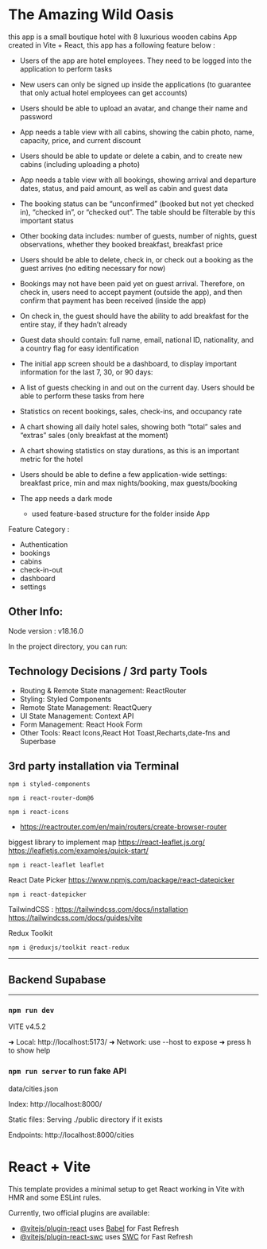 # The Amazing Wild Oasis

this app is a small boutique hotel with 8 luxurious wooden cabins App created in Vite + React,
this app has a following feature below :

-   Users of the app are hotel employees. They need to be logged into the application to perform tasks
-   New users can only be signed up inside the applications (to guarantee that only actual hotel employees can get accounts)
-   Users should be able to upload an avatar, and change their name and password
-   App needs a table view with all cabins, showing the cabin photo, name, capacity, price, and current discount
-   Users should be able to update or delete a cabin, and to create new cabins (including uploading a photo)
-   App needs a table view with all bookings, showing arrival and departure dates, status, and paid amount, as well as cabin and guest data
-   The booking status can be “unconfirmed” (booked but not yet checked in), “checked in”, or “checked out”. The table should be filterable
    by this important status
-   Other booking data includes: number of guests, number of nights, guest observations, whether they booked breakfast, breakfast price
-   Users should be able to delete, check in, or check out a booking as the guest arrives (no editing necessary for now)
-   Bookings may not have been paid yet on guest arrival. Therefore, on check in, users need to accept payment (outside the app), and
    then confirm that payment has been received (inside the app)
-   On check in, the guest should have the ability to add breakfast for the entire stay, if they hadn’t already
-   Guest data should contain: full name, email, national ID, nationality, and a country flag for easy identification
-   The initial app screen should be a dashboard, to display important information for the last 7, 30, or 90 days:
-   A list of guests checking in and out on the current day. Users should be able to perform these tasks from here
-   Statistics on recent bookings, sales, check-ins, and occupancy rate
-   A chart showing all daily hotel sales, showing both “total” sales and “extras” sales (only breakfast at the moment)
-   A chart showing statistics on stay durations, as this is an important metric for the hotel
-   Users should be able to define a few application-wide settings: breakfast price, min and max nights/booking, max guests/booking
-   The app needs a dark mode

    -   used feature-based structure for the folder inside App

Feature Category :

-   Authentication
-   bookings
-   cabins
-   check-in-out
-   dashboard
-   settings

## Other Info:

Node version : v18.16.0

In the project directory, you can run:

## Technology Decisions / 3rd party Tools

-   Routing & Remote State management: ReactRouter
-   Styling: Styled Components
-   Remote State Management: ReactQuery
-   UI State Management: Context API
-   Form Management: React Hook Form
-   Other Tools: React Icons,React Hot Toast,Recharts,date-fns and Superbase

## 3rd party installation via Terminal

```node - Styled components
npm i styled-components
```

```node - new way of react routing with data loading in version 6.4+
npm i react-router-dom@6
```

```node - React-icons
npm i react-icons
```

-   https://reactrouter.com/en/main/routers/create-browser-router

biggest library to implement map https://react-leaflet.js.org/
https://leafletjs.com/examples/quick-start/

```node
npm i react-leaflet leaflet
```

React Date Picker https://www.npmjs.com/package/react-datepicker

```node
npm i react-datepicker
```

TailwindCSS : https://tailwindcss.com/docs/installation
https://tailwindcss.com/docs/guides/vite

Redux Toolkit

```node
npm i @reduxjs/toolkit react-redux
```

---

## Backend Supabase

---

### `npm run dev`

VITE v4.5.2

➜ Local: http://localhost:5173/
➜ Network: use --host to expose
➜ press h to show help

### `npm run server` to run fake API

data/cities.json

Index:
http://localhost:8000/

Static files:
Serving ./public directory if it exists

Endpoints:
http://localhost:8000/cities

# React + Vite

This template provides a minimal setup to get React working in Vite with HMR and some ESLint rules.

Currently, two official plugins are available:

-   [@vitejs/plugin-react](https://github.com/vitejs/vite-plugin-react/blob/main/packages/plugin-react/README.md) uses [Babel](https://babeljs.io/) for Fast Refresh
-   [@vitejs/plugin-react-swc](https://github.com/vitejs/vite-plugin-react-swc) uses [SWC](https://swc.rs/) for Fast Refresh
